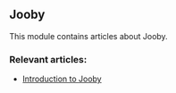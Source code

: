 ## Jooby

This module contains articles about Jooby.

### Relevant articles:

- [Introduction to Jooby](https://www.baeldung.com/jooby)
